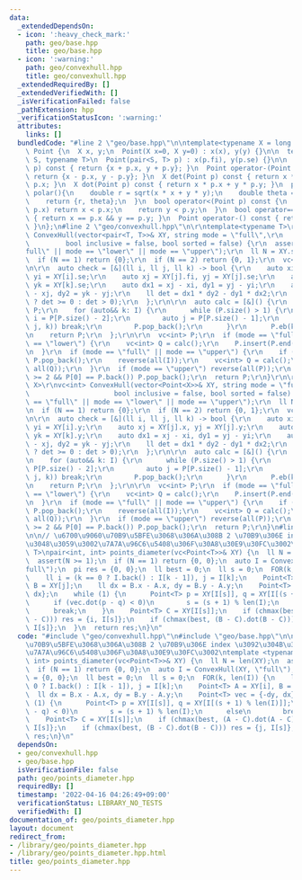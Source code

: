 ```yaml
---
data:
  _extendedDependsOn:
  - icon: ':heavy_check_mark:'
    path: geo/base.hpp
    title: geo/base.hpp
  - icon: ':warning:'
    path: geo/convexhull.hpp
    title: geo/convexhull.hpp
  _extendedRequiredBy: []
  _extendedVerifiedWith: []
  _isVerificationFailed: false
  _pathExtension: hpp
  _verificationStatusIcon: ':warning:'
  attributes:
    links: []
  bundledCode: "#line 2 \"geo/base.hpp\"\n\ntemplate<typename X = long long>\nstruct\
    \ Point {\n  X x, y;\n  Point(X x=0, X y=0) : x(x), y(y) {}\n\n  template <typename\
    \ S, typename T>\n  Point(pair<S, T> p) : x(p.fi), y(p.se) {}\n\n  Point operator+(Point\
    \ p) const { return {x + p.x, y + p.y}; }\n  Point operator-(Point p) const {\
    \ return {x - p.x, y - p.y}; }\n  X det(Point p) const { return x * p.y - y *\
    \ p.x; }\n  X dot(Point p) const { return x * p.x + y * p.y; }\n  pair<double,double>\
    \ polar(){\n    double r = sqrt(x * x + y * y);\n    double theta = atan2(y, x);\n\
    \    return {r, theta};\n  }\n  bool operator<(Point p) const {\n    if (x !=\
    \ p.x) return x < p.x;\n    return y < p.y;\n  }\n  bool operator==(Point p) const\
    \ { return x == p.x && y == p.y; }\n  Point operator-() const { return {-x, -y};\
    \ }\n};\n#line 2 \"geo/convexhull.hpp\"\n\r\ntemplate<typename T>\r\nvector<T>\
    \ ConvexHull(vector<pair<T, T>>& XY, string mode = \"full\",\r\n             \
    \         bool inclusive = false, bool sorted = false) {\r\n  assert(mode == \"\
    full\" || mode == \"lower\" || mode == \"upper\");\r\n  ll N = XY.size();\r\n\
    \  if (N == 1) return {0};\r\n  if (N == 2) return {0, 1};\r\n  vc<int> I = argsort(XY);\r\
    \n\r\n  auto check = [&](ll i, ll j, ll k) -> bool {\r\n    auto xi = XY[i].fi,\
    \ yi = XY[i].se;\r\n    auto xj = XY[j].fi, yj = XY[j].se;\r\n    auto xk = XY[k].fi,\
    \ yk = XY[k].se;\r\n    auto dx1 = xj - xi, dy1 = yj - yi;\r\n    auto dx2 = xk\
    \ - xj, dy2 = yk - yj;\r\n    ll det = dx1 * dy2 - dy1 * dx2;\r\n    return (inclusive\
    \ ? det >= 0 : det > 0);\r\n  };\r\n\r\n  auto calc = [&]() {\r\n    vector<int>\
    \ P;\r\n    for (auto&& k: I) {\r\n      while (P.size() > 1) {\r\n        auto\
    \ i = P[P.size() - 2];\r\n        auto j = P[P.size() - 1];\r\n        if (check(i,\
    \ j, k)) break;\r\n        P.pop_back();\r\n      }\r\n      P.eb(k);\r\n    }\r\
    \n    return P;\r\n  };\r\n\r\n  vc<int> P;\r\n  if (mode == \"full\" || mode\
    \ == \"lower\") {\r\n    vc<int> Q = calc();\r\n    P.insert(P.end(), all(Q));\r\
    \n  }\r\n  if (mode == \"full\" || mode == \"upper\") {\r\n    if (!P.empty())\
    \ P.pop_back();\r\n    reverse(all(I));\r\n    vc<int> Q = calc();\r\n    P.insert(P.end(),\
    \ all(Q));\r\n  }\r\n  if (mode == \"upper\") reverse(all(P));\r\n  if(len(P)\
    \ >= 2 && P[0] == P.back()) P.pop_back();\r\n  return P;\r\n}\r\n\r\ntemplate<typename\
    \ X>\r\nvc<int> ConvexHull(vector<Point<X>>& XY, string mode = \"full\",\r\n \
    \                     bool inclusive = false, bool sorted = false) {\r\n  assert(mode\
    \ == \"full\" || mode == \"lower\" || mode == \"upper\");\r\n  ll N = XY.size();\r\
    \n  if (N == 1) return {0};\r\n  if (N == 2) return {0, 1};\r\n  vc<int> I = argsort(XY);\r\
    \n\r\n  auto check = [&](ll i, ll j, ll k) -> bool {\r\n    auto xi = XY[i].x,\
    \ yi = XY[i].y;\r\n    auto xj = XY[j].x, yj = XY[j].y;\r\n    auto xk = XY[k].x,\
    \ yk = XY[k].y;\r\n    auto dx1 = xj - xi, dy1 = yj - yi;\r\n    auto dx2 = xk\
    \ - xj, dy2 = yk - yj;\r\n    ll det = dx1 * dy2 - dy1 * dx2;\r\n    return (inclusive\
    \ ? det >= 0 : det > 0);\r\n  };\r\n\r\n  auto calc = [&]() {\r\n    vc<int> P;\r\
    \n    for (auto&& k: I) {\r\n      while (P.size() > 1) {\r\n        auto i =\
    \ P[P.size() - 2];\r\n        auto j = P[P.size() - 1];\r\n        if (check(i,\
    \ j, k)) break;\r\n        P.pop_back();\r\n      }\r\n      P.eb(k);\r\n    }\r\
    \n    return P;\r\n  };\r\n\r\n  vc<int> P;\r\n  if (mode == \"full\" || mode\
    \ == \"lower\") {\r\n    vc<int> Q = calc();\r\n    P.insert(P.end(), all(Q));\r\
    \n  }\r\n  if (mode == \"full\" || mode == \"upper\") {\r\n    if (!P.empty())\
    \ P.pop_back();\r\n    reverse(all(I));\r\n    vc<int> Q = calc();\r\n    P.insert(P.end(),\
    \ all(Q));\r\n  }\r\n  if (mode == \"upper\") reverse(all(P));\r\n  if(len(P)\
    \ >= 2 && P[0] == P.back()) P.pop_back();\r\n  return P;\r\n}\n#line 3 \"geo/points_diameter.hpp\"\
    \n\n// \u6700\u9060\u70B9\u5BFE\u3068\u306A\u308B 2 \u70B9\u306E index \u3092\u304B\
    \u3048\u3059\u3002\u7A7A\u96C6\u5408\u306F\u30A8\u30E9\u30FC\u3002\ntemplate <typename\
    \ T>\npair<int, int> points_diameter(vc<Point<T>>& XY) {\n  ll N = len(XY);\n\
    \  assert(N >= 1);\n  if (N == 1) return {0, 0};\n  auto I = ConvexHull(XY, \"\
    full\");\n  pi res = {0, 0};\n  ll best = 0;\n  ll s = 0;\n  FOR(k, len(I)) {\n\
    \    ll i = (k == 0 ? I.back() : I[k - 1]), j = I[k];\n    Point<T> A = XY[i],\
    \ B = XY[j];\n    ll dx = B.x - A.x, dy = B.y - A.y;\n    Point<T> vec = {-dy,\
    \ dx};\n    while (1) {\n      Point<T> p = XY[I[s]], q = XY[I[(s + 1) % len(I)]];\n\
    \      if (vec.dot(p - q) < 0)\n        s = (s + 1) % len(I);\n      else\n  \
    \      break;\n    }\n    Point<T> C = XY[I[s]];\n    if (chmax(best, (A - C).dot(A\
    \ - C))) res = {i, I[s]};\n    if (chmax(best, (B - C).dot(B - C))) res = {j,\
    \ I[s]};\n  }\n  return res;\n}\n"
  code: "#include \"geo/convexhull.hpp\"\n#include \"geo/base.hpp\"\n\n// \u6700\u9060\
    \u70B9\u5BFE\u3068\u306A\u308B 2 \u70B9\u306E index \u3092\u304B\u3048\u3059\u3002\
    \u7A7A\u96C6\u5408\u306F\u30A8\u30E9\u30FC\u3002\ntemplate <typename T>\npair<int,\
    \ int> points_diameter(vc<Point<T>>& XY) {\n  ll N = len(XY);\n  assert(N >= 1);\n\
    \  if (N == 1) return {0, 0};\n  auto I = ConvexHull(XY, \"full\");\n  pi res\
    \ = {0, 0};\n  ll best = 0;\n  ll s = 0;\n  FOR(k, len(I)) {\n    ll i = (k ==\
    \ 0 ? I.back() : I[k - 1]), j = I[k];\n    Point<T> A = XY[i], B = XY[j];\n  \
    \  ll dx = B.x - A.x, dy = B.y - A.y;\n    Point<T> vec = {-dy, dx};\n    while\
    \ (1) {\n      Point<T> p = XY[I[s]], q = XY[I[(s + 1) % len(I)]];\n      if (vec.dot(p\
    \ - q) < 0)\n        s = (s + 1) % len(I);\n      else\n        break;\n    }\n\
    \    Point<T> C = XY[I[s]];\n    if (chmax(best, (A - C).dot(A - C))) res = {i,\
    \ I[s]};\n    if (chmax(best, (B - C).dot(B - C))) res = {j, I[s]};\n  }\n  return\
    \ res;\n}\n"
  dependsOn:
  - geo/convexhull.hpp
  - geo/base.hpp
  isVerificationFile: false
  path: geo/points_diameter.hpp
  requiredBy: []
  timestamp: '2022-04-16 04:26:49+09:00'
  verificationStatus: LIBRARY_NO_TESTS
  verifiedWith: []
documentation_of: geo/points_diameter.hpp
layout: document
redirect_from:
- /library/geo/points_diameter.hpp
- /library/geo/points_diameter.hpp.html
title: geo/points_diameter.hpp
---
```

